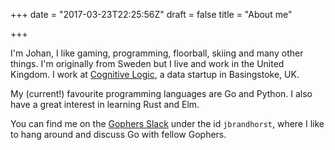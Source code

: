 +++
date = "2017-03-23T22:25:56Z"
draft = false
title = "About me"

+++

I'm Johan, I like gaming, programming, floorball, skiing and many other things.
I'm originally from Sweden but I live and work in the United Kingdom.
I work at [Cognitive Logic](https://www.cognitivelogic.com), a data startup in
Basingstoke, UK.

My (current!) favourite programming languages are Go and Python. I also
have a great interest in learning Rust and Elm.

You can find me on the [Gophers Slack](https://invite.slack.golangbridge.org/)
under the id `jbrandhorst`, where I like
to hang around and discuss Go with fellow Gophers.
